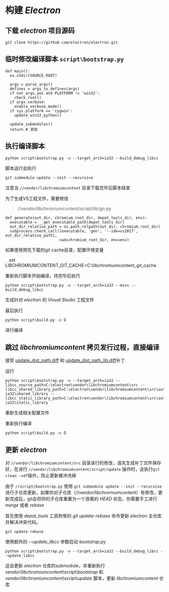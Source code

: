 # 构建 *Electron*

## 下载 *electron* 项目源码

    git clone https://github.com/electron/electron.git

## 临时修改编译脚本 `script\bootstrap.py`

    def main():
      os.chdir(SOURCE_ROOT)

      args = parse_args()
      defines = args_to_defines(args)
      if not args.yes and PLATFORM != 'win32':
        check_root()
      if args.verbose:
        enable_verbose_mode()
      if sys.platform == 'cygwin':
        update_win32_python()

      update_submodules()
      return # 添加

## 执行编译脚本

    python script\bootstrap.py -v --target_arch=ia32 --build_debug_libcc

脚本运行会执行

    git submodule update --init --recursive

注意当 `//vendor/libchromiumcontent` 目录下载完毕后脚本结束

为了生成VS工程文件，需要修改

> //vendor/libchromiumcontent/script/lib/gn.py

    def generate(out_dir, chromium_root_dir, depot_tools_dir, env):
      executable = __get_executable_path(depot_tools_dir)
      out_dir_relative_path = os.path.relpath(out_dir, chromium_root_dir)
      subprocess.check_call([executable, 'gen', '--ide=vs2017', out_dir_relative_path],
                            cwd=chromium_root_dir, env=env)

如果使用预先下载的git cache目录，配置环境变量

    set LIBCHROMIUMCONTENT_GIT_CACHE=C:\libchromiumcontent_git_cache

重新执行脚本开始编译，待完毕后执行

    python script\bootstrap.py -v --target_arch=ia32 --msvs --build_debug_libcc

生成针对 *electron* 的 *Visual Studio* 工程文件

最后执行

    python script\build.py -c D

进行编译

## 跳过 *libchromiumcontent* 拷贝发行过程，直接编译

接受 [update_dist_path.diff](https://github.com/codemeow5/chromium_lab/blob/master/update_dist_path.diff) 和 [update_dist_path_lib.diff](https://github.com/codemeow5/chromium_lab/blob/master/update_dist_path_lib.diff)补丁

运行

    python script\bootstrap.py -v --target_arch=ia32 --libcc_source_path=C:\electron\vendor\libchromiumcontent\src --libcc_shared_library_path=C:\electron\vendor\libchromiumcontent\src\out-ia32\shared_library --libcc_static_library_path=C:\electron\vendor\libchromiumcontent\src\out-ia32\static_library

重新生成相关配置文件

重新执行编译

    python script\build.py -c D

## 更新 *electron*

对 `//vendor/libchromiumcontent/src` 目录进行的修改，请先生成补丁文件保存好，在进行 `//vendor/libchromiumcontent/script/update` 操作时，会执行`git clean -xdf`操作，防止更新被冲洗掉

由于 `//script/bootstrap.py` 使用 `git submodule update --init --recursive` 进行子仓库更新，如果你对子仓库（//vendor/libchromiumcontent）有修改，更新完成后，git会将你的子仓库重置为一个游离的 *HEAD* 状态，你需要手工进行 *merge* 或者 *rebase*  

首先使用 *depot_tools* 工具附带的 *git update-rebase* 命令更新 *electron* 主仓库并解决冲突代码。

    git update-rebase  

使用额外的 *--update_libcc* 参数启动 *bootstrap.py*

    python script\bootstrap.py -v --target_arch=ia32 --build_debug_libcc --update_libcc

这会更新 *electron* 仓库的submodule，并重新执行 *vendor\libchromiumcontent\script\bootstrap* 和 *vendor\libchromiumcontent\script\update* 脚本，更新 *libchromiumcontent* 仓库

